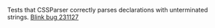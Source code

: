 Tests that CSSParser correctly parses declarations with unterminated strings. [Blink bug 231127](https://code.google.com/p/chromium/issues/detail?id=231127)

